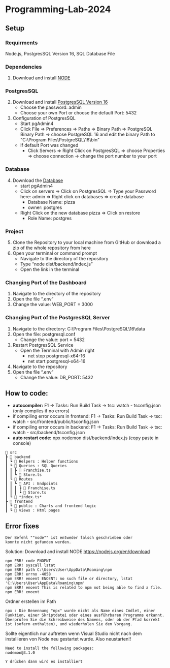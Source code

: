# Programming-Lab-2024

## Setup
### Requirments
Node.js, PostgresSQL Version 16, SQL Database File

### Dependencies
1.	Download and install [NODE](https://nodejs.org/en/download)
### PostgresSQL
2.	Download and install [PostgresSQL Version 16](https://www.postgresql.org/download/)
    - Choose the password: admin
    - Choose your own Port or choose the default Port: 5432
3.	Configuration of PostgresSQL
    - Start pgAdmin4
    - Click File => Preferences => Paths => Binary Path => PostgreSQL Binary Path => choose PostgreSQL 16 and edit the binary Path to "C:\Program Files\PostgreSQL\16\bin"
    - If default Port was changed
        - Click Servers => Right Click on PostgresSQL => choose Properties => choose connection -> change the port number to your port
### Database
4.	Download the [Database](https://studfrauasde-my.sharepoint.com/:u:/g/personal/yannis_koerner_stud_fra-uas_de/EZvGVpPy49pIoH4PIbFGx2ABaNo38A277FUR4gqsklbdQA?e=dA7DX2)
    - start pgAdmin4
    - Click on servers => Click on PostgresSQL => Type your Password here: admin => Right click on databases => create database
        - Database Name: pizza
        - owner: postgres
    - Right Click on the new database pizza => Click on restore
        - Role Name: postgres
### Project
5.	Clone the Repository to your local machine from GitHub or download a zip of the whole repository from here
6.	Open your terminal or command prompt
    - Navigate to the directory of the repository
    - Type “node dist/backend/index.js”
    - Open the link in the terminal
 
### Changing Port of the Dashboard
1.	Navigate to the directory of the repository
2.	Open the file “.env”
3.	Change the value: WEB_PORT = 3000

### Changing Port of the PostgresSQL Server
1.	Navigate to the directory: C:\Program Files\PostgreSQL\16\data
2.	Open the file: postgresql.conf
    - Change the value: port = 5432
3.	Restart PostgresSQL Service
    - Open the Terminal with Admin right
        - net stop postgresql-x64-16
        - net start postgresql-x64-16
4.	Navigate to the repository
5.	Open the file “.env”
    - Change the value: DB_PORT: 5432

## How to code:
- **autocompiler:** F1 -> Tasks: Run Build Task -> tsc: watch - tsconfig.json (only compiles if no errors)
- if compiling error occurs in frontend: F1 -> Tasks: Run Build Task -> tsc: watch - src/frontend/public/tsconfig.json 
- if compiling error occurs in backend: F1 -> Tasks: Run Build Task -> tsc: watch - src/backend/tsconfig.json 
- **auto restart code:** npx nodemon dist/backend/index.js (copy paste in console)
```
📂 src
┣ 📂 backend
┃ ┗ 📂 Helpers : Helper functions
┃ ┗ 📂 Queries : SQL Queries
┃ ┃ ┣ 📜 Franchise.ts
┃ ┃ ┗ 📜 Store.ts
┃ ┗ 📂 Routes
┃ ┃ ┗ 📂 API : Endpoints
┃ ┃ ┃ ┣ 📜 Franchise.ts
┃ ┃ ┃ ┗ 📜 Store.ts
┃ ┗ 📜 *index.ts*
┣ 📂 frontend
┃ ┗ 📂 public : Charts and frontend logic
┃ ┗ 📂 views : Html pages
```
## Error fixes
```
Der Befehl ""node"" ist entweder falsch geschrieben oder
konnte nicht gefunden werden.
```
Solution:
Download and install NODE
https://nodejs.org/en/download

```
npm ERR! code ENOENT
npm ERR! syscall lstat
npm ERR! path C:\Users\User\AppData\Roaming\npm
npm ERR! errno -4058
npm ERR! enoent ENOENT: no such file or directory, lstat 'C:\Users\User\AppData\Roaming\npm'
npm ERR! enoent This is related to npm not being able to find a file.
npm ERR! enoent
```
Ordner erstellen im Path
```
npx : Die Benennung "npx" wurde nicht als Name eines Cmdlet, einer Funktion, einer Skriptdatei oder eines ausführbaren Programms erkannt. Überprüfen Sie die Schreibweise des Namens, oder ob der Pfad korrekt 
ist (sofern enthalten), und wiederholen Sie den Vorgang.
```
Sollte eigentlich nur auftreten wenn Visual Studio nicht nach dem installieren von Node neu gestartet wurde. Also neustarten!!
```
Need to install the following packages:
nodemon@3.1.0

Y drücken dann wird es installiert
```
